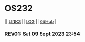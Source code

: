 # OS232
|| [LINKS](LINKS/) || [LOG](TXT/mylog.txt) || [GitHub](https://github.com/hilaldfzn/os232/) ||

### REV01: Sat 09 Sept 2023 23:54
